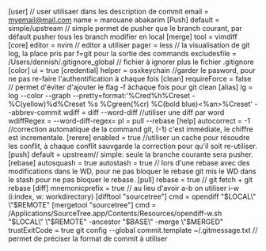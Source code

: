 [user] // user utilisaer dans les description de commit
  email = myemail@mail.com
  name = marouane abakarim
[Push]
  default = simple/upstream // simple permet de pusher que le branch courant, par défault pusher tous les branch modifier en local
[merge]
   tool = vimdiff
[core]
  editor = nvim // editor a utiliser
  pager = less // la visualisation de git log, la place pris par f=git pour la sortie des commands
  excludesfile = /Users/dennish/.gitignore_global // fichier à ignorer plus le fichier .gitignore
[color]
  ui = true
[credential]
  helper = osxkeychain //garder le pasword, pour ne pas re-faire l'authentification à chaque fois
[clean]
  requireForce = false // permet d'éviter d'ajouter le flag -f àchaque fois pour git clean
[alias]
  lg = log --color --graph --pretty=format:'%Cred%h%Creset -%C(yellow)%d%Creset %s %Cgreen(%cr) %C(bold blue)<%an>%Creset' --abbrev-commit
  wdiff = diff --word-diff //utiliser une diff par word
  wdiffRegex = --word-diff-regex=
  pl = pull --rebase
[help]
    autocorrect = -1 //correction automatique de la command git, (-1) c'est immédiate, le chiffre est incrementale.
[rerere]
    enabled = true //utiliser un cache pour résoudre les conflit, à chaque conflit sauvgarde la correction pour qu'il soit re-utiliser.
[push]
    default = upstream// simple: seule la branche courante sera pusher.
[rebase]
    autosquash = true 
    autostash = true // lors d'une rebase avec des modifications dans le WD, pour ne pas bloquer le rebase git mis le WD dans le stash pour ne pas bloquer le rebase.
[pull]
    rebase = true // git fetch + git rebase 
[diff]
    mnemonicprefix = true // au lieu d'avoir a-b on utiliser i-w (i:index, w: workdirectory)
[difftool "sourcetree"]
  cmd = opendiff \"$LOCAL\" \"$REMOTE\"
[mergetool "sourcetree"]
  cmd = /Applications/SourceTree.app/Contents/Resources/opendiff-w.sh 
  \"$LOCAL\" \"$REMOTE\" -ancestor \"$BASE\" -merge \"$MERGED\"
  trustExitCode = true
git config --global commit.template ~/.gitmessage.txt // permet de préciser la format de commit à utiliser
